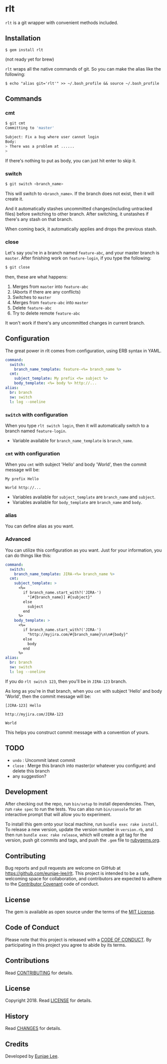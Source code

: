 # rlt

`rlt` is a git wrapper with convenient methods included.

## Installation

    $ gem install rlt

(not ready yet for brew)

`rlt` wraps all the native commands of git. So you can make the alias like the following:

    $ echo "alias git='rlt'" >> ~/.bash_profile && source ~/.bash_profile

## Commands

### cmt
```bash
$ git cmt
Committing to 'master'

Subject: Fix a bug where user cannot login
Body:
> There was a problem at ......
>
```

If there's nothing to put as body, you can just hit enter to skip it.

### switch
```bash
$ git switch <branch_name>
```

This will switch to `<branch_name>`. If the branch does not exist, then it will create it.

And it automatically stashes uncommitted changes(including untracked files) before switching to other branch.
After switching, it unstashes if there's any stash on that branch.

When coming back, it automatically applies and drops the previous stash.

### close

Let's say you're in a branch named `feature-abc`, and your master branch is `master`.
After finishing work on `feature-login`, if you type the following:

```bash
$ git close
```

then, these are what happens:

1. Merges from `master` into `feature-abc`
2. (Aborts if there are any conflicts)
3. Switches to `master`
4. Merges from `feature-abc` into `master`
5. Delete `feature-abc`
6. Try to delete remote `feature-abc`

It won't work if there's any uncommitted changes in current branch.

## Configuration

The great power in rlt comes from configuration, using ERB syntax in YAML.

```yaml
command:
  switch:
    branch_name_template: feature-<%= branch_name %>
  cmt:
    subject_template: My prefix <%= subject %>
    body_template: <%= body %> http://...
alias:
  br: branch
  sw: switch
  l: log --oneline
```

### `switch` with configuration
When you type `rlt switch login`, then it will automatically switch to a branch named `feature-login`.
* Variable available for `branch_name_template` is `branch_name`.

### `cmt` with configuration
When you `cmt` with subject 'Hello' and body 'World', then the commit message will be:

```
My prefix Hello

World http://...
```

* Variables available for `subject_template` are `branch_name` and `subject`.
* Variables available for `body_template` are `branch_name` and `body`.

### alias
You can define alias as you want.

### Advanced
You can utilize this configuration as you want. Just for your information, you can do things like this:

```yaml
command:
  switch:
    branch_name_template: JIRA-<%= branch_name %>
  cmt:
    subject_template: >
      <%=
        if branch_name.start_with?('JIRA-')
          "[#{branch_name}] #{subject}"
        else
          subject
        end
      %>
    body_template: >
      <%=
        if branch_name.start_with?('JIRA-')
          "http://myjira.com/#{branch_name}\n\n#{body}"
        else
          body
        end
      %>
alias:
  br: branch
  sw: switch
  l: log --oneline
```

If you do `rlt switch 123`, then you'll be in `JIRA-123` branch.

As long as you're in that branch, when you `cmt` with subject 'Hello' and body 'World', then the commit message will be:

```
[JIRA-123] Hello

http://myjira.com/JIRA-123

World
```

This helps you construct commit message with a convention of yours.

## TODO

* `undo` : Uncommit latest commit
* `close` : Merge this branch into master(or whatever you configure) and delete this branch
* any suggestion?

## Development

After checking out the repo, run `bin/setup` to install dependencies. Then, run `rake spec` to run the tests. You can also run `bin/console` for an interactive prompt that will allow you to experiment.

To install this gem onto your local machine, run `bundle exec rake install`. To release a new version, update the version number in `version.rb`, and then run `bundle exec rake release`, which will create a git tag for the version, push git commits and tags, and push the `.gem` file to [rubygems.org](https://rubygems.org).

## Contributing

Bug reports and pull requests are welcome on GitHub at https://github.com/eunjae-lee/rlt. This project is intended to be a safe, welcoming space for collaboration, and contributors are expected to adhere to the [Contributor Covenant](http://contributor-covenant.org) code of conduct.

## License

The gem is available as open source under the terms of the [MIT License](https://opensource.org/licenses/MIT).

## Code of Conduct

Please note that this project is released with a [CODE OF CONDUCT](CODE_OF_CONDUCT.md). By
participating in this project you agree to abide by its terms.

## Contributions

Read [CONTRIBUTING](CONTRIBUTING.md) for details.

## License

Copyright 2018.
Read [LICENSE](LICENSE.md) for details.

## History

Read [CHANGES](CHANGES.md) for details.

## Credits

Developed by [Eunjae Lee](karis612@gmail.com).
